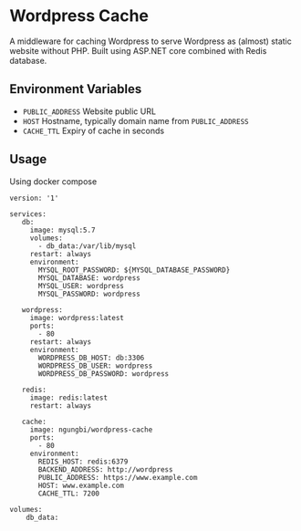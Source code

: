 # Wordpress Cache
A middleware for caching Wordpress to serve Wordpress as (almost) static website without PHP. 
Built using ASP.NET core combined with Redis database.

## Environment Variables
- `PUBLIC_ADDRESS` Website public URL
- `HOST` Hostname, typically domain name from `PUBLIC_ADDRESS`
- `CACHE_TTL` Expiry of cache in seconds

## Usage
Using docker compose

```
version: '1'

services:
   db:
     image: mysql:5.7
     volumes:
       - db_data:/var/lib/mysql
     restart: always
     environment:
       MYSQL_ROOT_PASSWORD: ${MYSQL_DATABASE_PASSWORD}
       MYSQL_DATABASE: wordpress
       MYSQL_USER: wordpress
       MYSQL_PASSWORD: wordpress

   wordpress:
     image: wordpress:latest
     ports:
       - 80
     restart: always
     environment:
       WORDPRESS_DB_HOST: db:3306
       WORDPRESS_DB_USER: wordpress
       WORDPRESS_DB_PASSWORD: wordpress
       
   redis:
     image: redis:latest
     restart: always
     
   cache:
     image: ngungbi/wordpress-cache
     ports:
       - 80
     environment:
       REDIS_HOST: redis:6379
       BACKEND_ADDRESS: http://wordpress
       PUBLIC_ADDRESS: https://www.example.com
       HOST: www.example.com
       CACHE_TTL: 7200

volumes:
    db_data:

```
